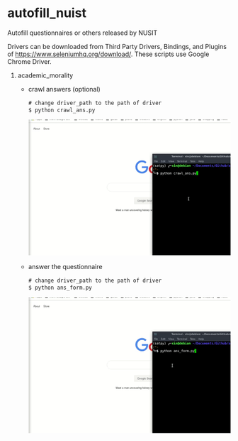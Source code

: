 # autofill_nuist
Autofill questionnaires or others released by NUSIT

Drivers can be downloaded from Third Party Drivers, Bindings, and Plugins of https://www.seleniumhq.org/download/. These scripts use Google Chrome Driver.

1. academic_morality

   - crawl answers (optional)

     ```
     # change driver_path to the path of driver
     $ python crawl_ans.py
     ```

     ![academic_morality](https://github.com/zxdawn/autofill_nuist/raw/master/examples/academic_morality_1.gif)

   - answer the questionnaire

     ```
     # change driver_path to the path of driver
     $ python ans_form.py
     ```

     ![academic_morality](https://github.com/zxdawn/autofill_nuist/raw/master/examples/academic_morality_2.gif)